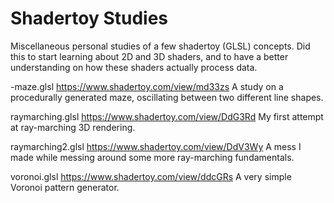 # Shadertoy Studies
Miscellaneous personal studies of a few shadertoy (GLSL) concepts.
Did this to start learning about 2D and 3D shaders, and to have a better understanding on how these shaders actually process data.

-maze.glsl https://www.shadertoy.com/view/md33zs
A study on a procedurally generated maze, oscillating between two different line shapes.


raymarching.glsl https://www.shadertoy.com/view/DdG3Rd
My first attempt at ray-marching 3D rendering.

raymarching2.glsl https://www.shadertoy.com/view/DdV3Wy
A mess I made while messing around some more ray-marching fundamentals.

voronoi.glsl https://www.shadertoy.com/view/ddcGRs
A very simple Voronoi pattern generator.

